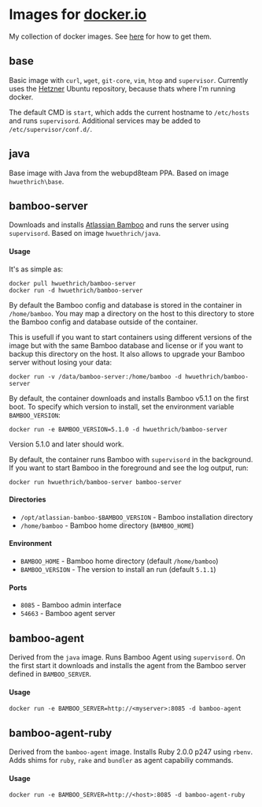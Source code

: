 # Images for [docker.io](http://docker.io)

My collection of docker images. See [here](https://index.docker.io/u/hwuethrich/) for how to get them.

## base

Basic image with `curl`, `wget`, `git-core`, `vim`, `htop` and `supervisor`. Currently uses 
the [Hetzner](http://www.hetzner.de) Ubuntu repository, because thats where I'm running docker.

The default CMD is `start`, which adds the current hostname to `/etc/hosts` and runs `supervisord`. 
Additional services may be added to `/etc/supervisor/conf.d/`.

## java

Base image with Java from the webupd8team PPA. Based on image `hwuethrich\base`.

## bamboo-server

Downloads and installs [Atlassian Bamboo](https://www.atlassian.com/software/bamboo) 
and runs the server using `supervisord`. Based on image `hwuethrich/java`. 

#### Usage

It's as simple as:

```
docker pull hwuethrich/bamboo-server
docker run -d hwuethrich/bamboo-server
```

By default the Bamboo config and database is stored in the container in `/home/bamboo`. You may map a directory on the
host to this directory to store the Bamboo config and database outside of the container. 

This is usefull if you want to start containers using different versions of the image but with the same Bamboo database
and license or if you want to backup this directory on the host. It also allows to upgrade your Bamboo server without
losing your data:

```
docker run -v /data/bamboo-server:/home/bamboo -d hwuethrich/bamboo-server
```

By default, the container downloads and installs Bamboo v5.1.1 on the first boot. To specify which version to install, set
the environment variable `BAMBOO_VERSION`:

```
docker run -e BAMBOO_VERSION=5.1.0 -d hwuethrich/bamboo-server
```

Version 5.1.0 and later should work.

By default, the container runs Bamboo with `supervisord` in the background. If you want to start Bamboo in the foreground
and see the log output, run:

```
docker run hwuethrich/bamboo-server bamboo-server
```

#### Directories

* `/opt/atlassian-bamboo-$BAMBOO_VERSION` - Bamboo installation directory
* `/home/bamboo` - Bamboo home directory (`BAMBOO_HOME`)

#### Environment

* `BAMBOO_HOME` - Bamboo home directory (default `/home/bamboo`)
* `BAMBOO_VERSION` - The version to install an run (default `5.1.1`) 

#### Ports

* `8085` - Bamboo admin interface
* `54663` - Bamboo agent server

## bamboo-agent

Derived from the `java` image. Runs Bamboo Agent using `supervisord`. On the first start it downloads and installs the agent from the Bamboo server
defined in `BAMBOO_SERVER`.

#### Usage

```
docker run -e BAMBOO_SERVER=http://<myserver>:8085 -d bamboo-agent
```

## bamboo-agent-ruby

Derived from the `bamboo-agent` image. Installs Ruby 2.0.0 p247 using `rbenv`.  Adds shims for `ruby`, `rake` 
and `bundler` as agent capabiliy commands.

#### Usage

```
docker run -e BAMBOO_SERVER=http://<host>:8085 -d bamboo-agent-ruby
```


